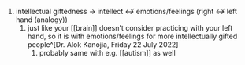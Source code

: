 1. intellectual giftedness → intellect ↮ emotions/feelings (right ↮ left hand (analogy))
	1. just like your [[brain]] doesn't consider practicing with your left hand, so it is with emotions/feelings for more intellectually gifted people^[Dr. Alok Kanojia, Friday 22 July 2022]
		1. probably same with e.g. [[autism]] as well